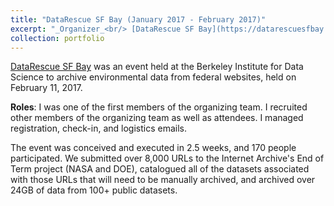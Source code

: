 ```yaml
---
title: "DataRescue SF Bay (January 2017 - February 2017)"
excerpt: "_Organizer_<br/> [DataRescue SF Bay](https://datarescuesfbay.org/) was an event held at the Berkeley Institute for Data Science to archive environmental data from federal websites.<br><br>"
collection: portfolio
---
```


[DataRescue SF Bay](https://datarescuesfbay.org/) was an event held at the Berkeley Institute for Data Science to archive environmental data from federal websites, held on February 11, 2017.

__Roles__: I was one of the first members of the organizing team. I recruited other members of the organizing team as well as attendees. I managed registration, check-in, and logistics emails. 

The event was conceived and executed in 2.5 weeks, and 170 people participated. We submitted over 8,000 URLs to the Internet Archive's End of Term project (NASA and DOE), catalogued all of the datasets associated with those URLs that will need to be manually archived, and archived over 24GB of data from 100+ public datasets. 